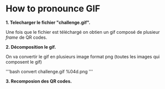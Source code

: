 # How to pronounce GIF

**1. Telecharger le fichier "challenge.gif".**

Une fois que le fichier est téléchargé on obtien un gif composé de plusieur *frame* de QR codes.


**2. Décomposition le gif.**

On va convertir le gif en plusieurs image format png (toutes les images qui composent le gif)


'''bash
convert challenge.gif %04d.png 
'''

**3. Recomposion des QR codes.**
